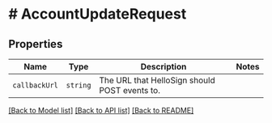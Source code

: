 # # AccountUpdateRequest



## Properties

Name | Type | Description | Notes
------------ | ------------- | ------------- | -------------
| `callbackUrl` | ```string``` |  The URL that HelloSign should POST events to.  |  |

[[Back to Model list]](../../README.md#models) [[Back to API list]](../../README.md#endpoints) [[Back to README]](../../README.md)

